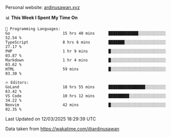 Personal website: [ardinusawan.xyz](https://ardinusawan.xyz)

<!--START_SECTION:waka-->
📊 **This Week I Spent My Time On** 

```text
💬 Programming Languages: 
Go                       15 hrs 40 mins      █████████████░░░░░░░░░░░░   52.54 % 
TypeScript               8 hrs 6 mins        ███████░░░░░░░░░░░░░░░░░░   27.17 % 
PHP                      1 hr 9 mins         █░░░░░░░░░░░░░░░░░░░░░░░░   03.87 % 
Markdown                 1 hr 4 mins         █░░░░░░░░░░░░░░░░░░░░░░░░   03.62 % 
HTML                     59 mins             █░░░░░░░░░░░░░░░░░░░░░░░░   03.30 % 

🔥 Editors: 
GoLand                   18 hrs 55 mins      ████████████████░░░░░░░░░   63.42 % 
VS Code                  10 hrs 12 mins      █████████░░░░░░░░░░░░░░░░   34.22 % 
Neovim                   42 mins             █░░░░░░░░░░░░░░░░░░░░░░░░   02.35 % 
```


 Last Updated on 12/03/2025 18:29:39 UTC
<!--END_SECTION:waka-->
Data taken from https://wakatime.com/@ardinusawan
